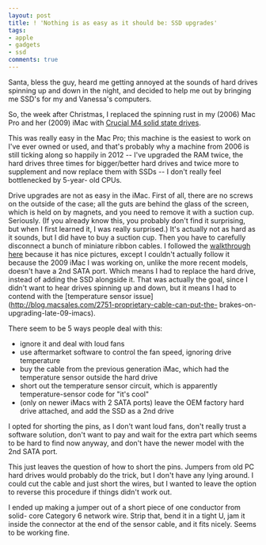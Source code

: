 ```yaml
---
layout: post
title: ! 'Nothing is as easy as it should be: SSD upgrades'
tags:
- apple
- gadgets
- ssd
comments: true
---
```

Santa, bless the guy, heard me getting annoyed at the sounds of hard drives
spinning up and down in the night, and decided to help me out by bringing me
SSD's for my and Vanessa's computers.

So, the week after Christmas, I replaced the spinning rust in my (2006) Mac
Pro and her (2009) iMac with [Crucial M4 solid state
drives](http://amzn.to/wUySKX).

This was really easy in the Mac Pro; this machine is the easiest to work on
I've ever owned or used, and that's probably why a machine from 2006 is still
ticking along so happily in 2012 -- I've upgraded the RAM twice, the hard
drives three times for bigger/better hard drives and twice more to supplement
and now replace them with SSDs -- I don't really feel bottlenecked by 5-year-
old CPUs.

Drive upgrades are not as easy in the iMac. First of all, there are no screws
on the outside of the case; all the guts are behind the glass of the screen,
which is held on by magnets, and you need to remove it with a suction cup.
Seriously. (If you already know this, you probably don't find it surprising,
but when I first learned it, I was really surprised.) It's actually not as
hard as it sounds, but I did have to buy a suction cup. Then you have to
carefully disconnect a bunch of miniature ribbon cables. I followed the
[walkthrough here](http://www.btobey.com/learn/imac-ssd-install.php) because
it has nice pictures, except I couldn't actually follow it because the 2009
iMac I was working on, unlike the more recent models, doesn't have a 2nd SATA
port. Which means I had to replace the hard drive, instead of adding the SSD
alongside it. That was actually the goal, since I didn't want to hear drives
spinning up and down, but it means I had to contend with the [temperature
sensor issue](http://blog.macsales.com/2751-proprietary-cable-can-put-the-
brakes-on-upgrading-late-09-imacs).

There seem to be 5 ways people deal with this:

  * ignore it and deal with loud fans
  * use aftermarket software to control the fan speed, ignoring drive temperature
  * buy the cable from the previous generation iMac, which had the temperature sensor outside the hard drive
  * short out the temperature sensor circuit, which is apparently temperature-sensor code for "it's cool"
  * (only on newer iMacs with 2 SATA ports) leave the OEM factory hard drive attached, and add the SSD as a 2nd drive

I opted for shorting the pins, as I don't want loud fans, don't really trust a
software solution, don't want to pay and wait for the extra part which seems
to be hard to find now anyway, and don't have the newer model with the 2nd
SATA port.

This just leaves the question of how to short the pins. Jumpers from old PC
hard drives would probably do the trick, but I don't have any lying around. I
could cut the cable and just short the wires, but I wanted to leave the option
to reverse this procedure if things didn't work out.

I ended up making a jumper out of a short piece of one conductor from solid-
core Category 6 network wire. Strip that, bend it in a tight U, jam it inside
the connector at the end of the sensor cable, and it fits nicely. Seems to be
working fine.


